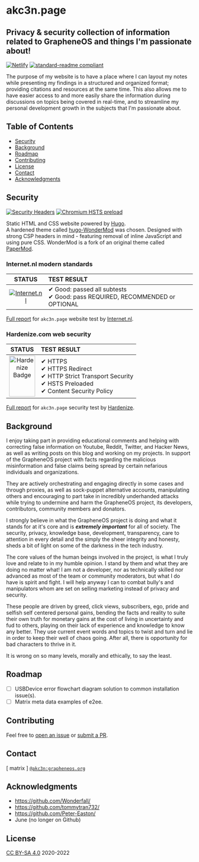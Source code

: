 # akc3n.page
Privacy & security collection of information related to GrapheneOS and things I'm passionate about!
---

[![Netlify](https://img.shields.io/netlify/63449910-c901-4877-970c-ae0439437e83?style=flat-square)](https://app.netlify.com/sites/akc3n-page/deploys) [![standard-readme compliant](https://img.shields.io/badge/readme%20style-standard-brightgreen.svg?style=flat-square)](https://github.com/RichardLitt/standard-readme)  

The purpose of my website is to have a place where I can layout my notes while presenting my findings in a structured and organized format; providing citations and resources at the same time. This also allows me to have easier access to and more easily share the information during discussions on topics being covered in real-time, and to streamline my personal development growth in the subjects that I'm passionate about.

## Table of Contents

- [Security](#security)
- [Background](#background)
- [Roadmap](#roadmap)
- [Contributing](#contributing)
- [License](#license)
- [Contact](#contact)
- [Acknowledgments](#acknowledgments)

## Security

[![Security Headers](https://img.shields.io/security-headers?style=flat-square&url=https%3A%2F%2Fakc3n.page)](https://securityheaders.com/?q=akc3n.page&followRedirects=on) [![Chromium HSTS preload](https://img.shields.io/hsts/preload/akc3n.page?style=flat-square)](https://hstspreload.org/?domain=akc3n.page)   

Static HTML and CSS website powered by [Hugo](https://gohugo.io/).   
A hardened theme called [hugo-WonderMod](https://github.com/Wonderfall/hugo-WonderMod) was chosen. Designed with strong CSP headers in mind - featuring removal of inline JavaScript and using pure CSS. WonderMod is a fork of an original theme called [PaperMod](https://github.com/adityatelange/hugo-PaperMod).

### Internet.nl modern standards

| STATUS | TEST RESULT |
| :---: | :--- |
| [![Internet.nl](https://internet.nl/static/embed-badge-websitetest.svg)](https://internet.nl) | ✔ Good: passed all subtests <br> ✔ Good: pass REQUIRED, RECOMMENDED or OPTIONAL |

[Full report](https://internet.nl/site/akc3n.page/1736494/) for `akc3n.page` website test by [Internet.nl](https://internet.nl). 

### Hardenize.com web security

| STATUS | TEST RESULT |
| :---: | :--- |
| <a href="https://www.hardenize.com/report/akc3n.page?summary" target="_blank" referrerpolicy="origin" rel="noopener"><img referrerpolicy="origin" border="0" src="https://badge.hardenize.com/v2/images/hardenize-badge-akc3n.page.png" width="70" height="110" hspace="0" vspace="0" alt="Hardenize Badge"></a> | ✔ HTTPS <br> ✔ HTTPS Redirect <br> ✔ HTTP Strict Transport Security <br> ✔ HSTS Preloaded <br> ✔ Content Security Policy |

[Full report](https://www.hardenize.com/report/akc3n.page) for `akc3n.page` security test by [Hardenize](https://hardenize.com).

## Background

I enjoy taking part in providing educational comments and helping with correcting false information on Youtube, Reddit, Twitter, and Hacker News, as well as writing posts on this blog and working on my projects. In support of the GrapheneOS project with facts regarding the malicious misinformation and false claims being spread by certain nefarious individuals and organizations.   

They are actively orchestrating and engaging directly in some cases and through proxies, as well as sock-puppet alternative accounts, manipulating others and encouraging to part take in incredibly underhanded attacks while trying to undermine and harm the GrapheneOS project, its developers, contributors, community members and donators.  

I strongly believe in what the GrapheneOS project is doing and what it stands for at it's core and is _**extremely important**_ for all of society. The security, privacy, knowledge base, development, transparency, care to attention in every detail and the simply the sheer integrity and honesty, sheds a bit of light on some of the darkness in the tech industry.  

The core values of the human beings involved in the project, is what I truly love and relate to in my humble opinion. I stand by them and what they are doing no matter what! I am not a developer, nor as technically skilled nor advanced as most of the team or community moderators, but what I do have is spirit and fight. I will help anyway I can to combat bully's and manipulators whom are set on selling marketing instead of privacy and security. 

These people are driven by greed, click views, subscribers, ego, pride and selfish self centered personal gains, bending the facts and reality to suite their own truth for monetary gains at the cost of living in uncertainty and fud to others, playing on their lack of experience and knowledge to know any better. They use current event words and topics to twist and turn and lie in order to keep their well of chaos going. After all, there is opportunity for bad characters to thrive in it.   

It is wrong on so many levels, morally and ethically, to say the least.

## Roadmap

- [ ] USBDevice error flowchart diagram solution to common installation issue(s).
- [ ] Matrix meta data examples of e2ee.

## Contributing

Feel free to [open an issue](https://github.com/akc3n/akc3n.page/issues/new) or [submit a PR](https://github.com/akc3n/akc3n.page/compare).

## Contact

[ matrix ] [`@akc3n:grapheneos.org`](https://matrix.org/#/@akc3n:grapheneos.org)

## Acknowledgments

- https://github.com/Wonderfall/
- https://github.com/tommytran732/
- https://github.com/Peter-Easton/
- June (no longer on Github)

## License

[CC BY-SA 4.0](LICENSE) 2020-2022

